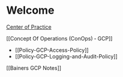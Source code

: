 # Welcome


[Center of Practice](Center-of-Practice)

[[Concept Of Operations (ConOps) ‐ GCP]]
* [[Policy-GCP-Access-Policy]]
* [[Policy-GCP-Logging-and-Audit-Policy]]


[[Bainers GCP Notes]]